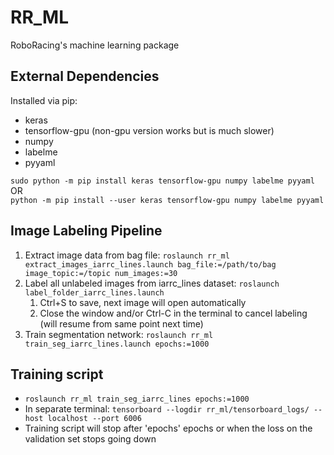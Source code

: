 # RR_ML
RoboRacing's machine learning package

## External Dependencies
Installed via pip:
- keras
- tensorflow-gpu (non-gpu version works but is much slower)
- numpy
- labelme
- pyyaml

`sudo python -m pip install keras tensorflow-gpu numpy labelme pyyaml` \
OR \
`python -m pip install --user keras tensorflow-gpu numpy labelme pyyaml`


## Image Labeling Pipeline

1. Extract image data from bag file: 
`roslaunch rr_ml extract_images_iarrc_lines.launch bag_file:=/path/to/bag image_topic:=/topic num_images:=30`
1. Label all unlabeled images from iarrc_lines dataset: `roslaunch label_folder_iarrc_lines.launch`
    1. Ctrl+S to save, next image will open automatically
    1. Close the window and/or Ctrl-C in the terminal to cancel labeling (will resume from same point next time)
1. Train segmentation network: `roslaunch rr_ml train_seg_iarrc_lines.launch epochs:=1000`

## Training script

- `roslaunch rr_ml train_seg_iarrc_lines epochs:=1000`
- In separate terminal: `tensorboard --logdir rr_ml/tensorboard_logs/ --host localhost --port 6006`
- Training script will stop after 'epochs' epochs or when the loss on the validation set stops going down
